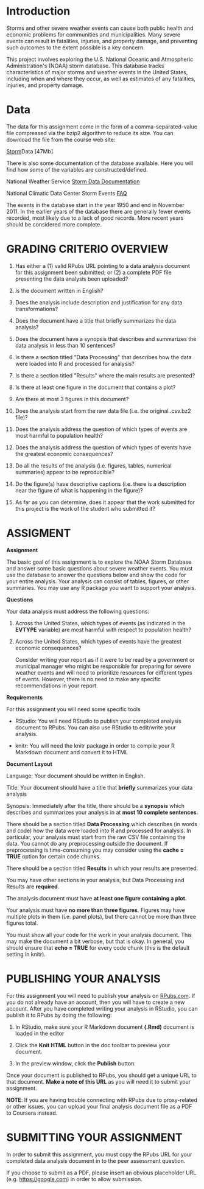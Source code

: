 
# Introduction

Storms and other severe weather events can cause both public health and economic problems for communities and municipalities. Many severe events can result in fatalities, injuries, and property damage, and preventing such outcomes to the extent possible is a key concern.

This project involves exploring the U.S. National Oceanic and Atmospheric Administration's (NOAA) storm database. This database tracks characteristics of major storms and weather events in the United States, including when and where they occur, as well as estimates of any fatalities, injuries, and property damage.

# Data

The data for this assignment come in the form of a comma-separated-value file compressed via the bzip2 algorithm to reduce its size. You can download the file from the course web site:


[Storm](https://d396qusza40orc.cloudfront.net/repdata%2Fdata%2FStormData.csv.bz2)Data [47Mb]

There is also some documentation of the database available. Here you will find how some of the variables are constructed/defined.

National Weather Service [Storm Data Documentation]((https://d396qusza40orc.cloudfront.net/repdata%2Fpeer2_doc%2Fpd01016005curr.pdf))

National Climatic Data Center Storm Events [FAQ](https://d396qusza40orc.cloudfront.net/repdata%2Fpeer2_doc%2FNCDC%20Storm%20Events-FAQ%20Page.pdf)

The events in the database start in the year 1950 and end in November 2011. In the earlier years of the database there are generally fewer events recorded, most likely due to a lack of good records. More recent years should be considered more complete.

# GRADING CRITERIO OVERVIEW

1. Has either a (1) valid RPubs URL pointing to a data analysis document for this assignment been submitted; or (2) a complete PDF file presenting the data analysis been uploaded?

2. Is the document written in English?

3. Does the analysis include description and justification for any data transformations?

4. Does the document have a title that briefly summarizes the data analysis?

5. Does the document have a synopsis that describes and summarizes the data analysis in less than 10 sentences?

6. Is there a section titled "Data Processing" that describes how the data were loaded into R and processed for analysis?

7. Is there a section titled "Results" where the main results are presented?

8. Is there at least one figure in the document that contains a plot?

9. Are there at most 3 figures in this document?

10. Does the analysis start from the raw data file (i.e. the original .csv.bz2 file)?

11. Does the analysis address the question of which types of events are most harmful to population health?

12. Does the analysis address the question of which types of events have the greatest economic consequences?

13. Do all the results of the analysis (i.e. figures, tables, numerical summaries) appear to be reproducible?

14. Do the figure(s) have descriptive captions (i.e. there is a description near the figure of what is happening in the figure)?

15. As far as you can determine, does it appear that the work submitted for this project is the work of the student who submitted it?


# ASSIGMENT


**Assignment**

The basic goal of this assignment is to explore the NOAA Storm Database and answer some basic questions about severe weather events. You must use the database to answer the questions below and show the code for your entire analysis. Your analysis can consist of tables, figures, or other summaries. You may use any R package you want to support your analysis.

**Questions**

Your data analysis must address the following questions:

    
1. Across the United States, which types of events (as indicated in the 
**EVTYPE** variable) are most harmful with respect to population health?

    
2. Across the United States, which types of events have the greatest economic consequences?

    Consider writing your report as if it were to be read by a government or municipal manager who might be responsible for preparing for severe weather events and will need to prioritize resources for different types of events. However, there is no need to make any specific recommendations in your report.

**Requirements**

For this assignment you will need some specific tools

        
* RStudio: You will need RStudio to publish your completed analysis document to RPubs. You can also use RStudio to edit/write your analysis.

        
* knitr: You will need the knitr package in order to compile your R Markdown document and convert it to HTML

**Document Layout**

Language: Your document should be written in English.

Title: Your document should have a title that **briefly** summarizes your data analysis

Synopsis: Immediately after the title, there should be a **synopsis** which describes and summarizes your analysis in at **most 10 complete sentences**.

There should be a section titled **Data Processing** which describes (in words and code) how the data were loaded into R and processed for analysis. In particular, your analysis must start from the raw CSV file containing the data. You cannot do any preprocessing outside the document. If preprocessing is time-consuming you may consider using the **cache = TRUE** option for certain code chunks.

There should be a section titled **Results** in which your results are presented.

You may have other sections in your analysis, but Data Processing and Results are **required**.

The analysis document must have **at least one figure containing a plot**.

Your analysis must have **no more than three figures**. Figures may have multiple plots in them (i.e. panel plots), but there cannot be more than three figures total.

You must show all your code for the work in your analysis document. This may make the document a bit verbose, but that is okay. In general, you should ensure that 
**echo = TRUE** for every code chunk (this is the default setting in knitr).

# PUBLISHING YOUR ANALYSIS

For this assignment you will need to publish your analysis on 
[RPubs.com](http://rpubs.com/). If you do not already have an account, then you will have to create a new account. After you have completed writing your analysis in RStudio, you can publish it to RPubs by doing the following:

1. In RStudio, make sure your R Markdown document **(.Rmd)** document is loaded in the editor

2. Click the **Knit HTML** button in the doc toolbar to preview your document.

3. In the preview window, click the **Publish** button.

Once your document is published to RPubs, you should get a unique URL to that document. **Make a note of this URL** as you will need it to submit your assignment.

**NOTE**: If you are having trouble connecting with RPubs due to proxy-related or other issues, you can upload your final analysis document file as a PDF to Coursera instead.

# SUBMITTING YOUR ASSIGNMENT       

In order to submit this assignment, you must copy the RPubs URL for your completed data analysis document in to the peer assessment question.

If you choose to submit as a PDF, please insert an obvious placeholder URL (e.g. 
https://google.com) in order to allow submission.
